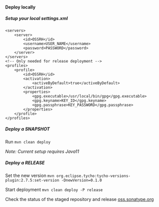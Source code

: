 #### Deploy locally
##### Setup your local settings.xml

```
<servers>
    <server>
        <id>OSSRH</id>
        <username>USER_NAME</username>
        <password>PASSWORD</password>
    </server>
</servers>
<!-- Only needed for release deployment --> 
<profiles>
    <profile>
        <id>OSSRH</id>
        <activation>
            <activeByDefault>true</activeByDefault>
        </activation>
        <properties>
            <gpg.executable>/usr/local/bin/gpg</gpg.executable>
            <gpg.keyname>KEY_ID</gpg.keyname>
            <gpg.passphrase>KEY_PASSWORD</gpg.passphrase>
        </properties>
    </profile>
</profiles>
```

##### Deploy a SNAPSHOT

Run `mvn clean deploy`

_Note: Current setup requires Java11_

##### Deploy a RELEASE

Set the new version
`mvn org.eclipse.tycho:tycho-versions-plugin:2.7.5:set-version -DnewVersion=0.1.0`

Start deployment
`mvn clean deploy -P release`

Check the status of the staged repository and release
[oss.sonatype.org](https://oss.sonatype.org/index.html)